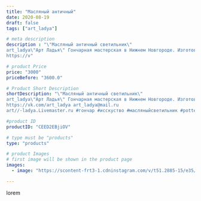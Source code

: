 ```yaml
---
title: "Масляный античный"
date: 2020-08-19
draft: false
tags: ["art_ladya"]

# meta description
description : "\"Масляный античный светильник\"
art_ladya\"Арт Ладья\" Гончарная мастерская в Нижнем Новгороде. Изготовление керамики и мастер//-классы по обучению. 
https://v"

# product Price
price: "3000"
priceBefore: "3600.0"

# Product Short Description
shortDescription: "\"Масляный античный светильник\"
art_ladya\"Арт Ладья\" Гончарная мастерская в Нижнем Новгороде. Изготовление керамики и мастер//-классы по обучению. 
https://vk.com/art_ladya art_ladya@mail.ru 
art//-ladya.Livemaster.ru #гончар #исскуство #масляныйсветильник #potter #керамикадляинтерьера #керамикаручнаяработа #масляныйподсвечник #керамиканазаказ #handmade #свеча #керамика #candlestick #эксклюзивнаякерамика #painter #dishes #decor #ceramicar #nntoday #claygoods #светильник #ceramic #design #magic #античность #ceramicart #antiquity #подсвечник #clay #авторскаякерамика #маслянаялампа"

#product ID
productID: "CEED2EBjiOV"

# type must be "products"
type: "products"

# product Images
# first image will be shown in the product page
images:
  - image: "https://scontent-frt3-1.cdninstagram.com/v/t51.2885-15/e35/117878461_430274167906770_3560235107527753397_n.jpg?se=7&_nc_ht=scontent-frt3-1.cdninstagram.com&_nc_cat=106&_nc_ohc=mxJhNGHhpZAAX8EjKTD&edm=APU89FABAAAA&ccb=7-4&oh=2f88513c1c3d6d948002ce15e80cd58d&oe=612AAED9&_nc_sid=86f79a&ig_cache_key=MjM3OTA0MzQxMjQ3MDgwMTMwMQ%3D%3D.2-ccb7-4"

---
```

lorem
